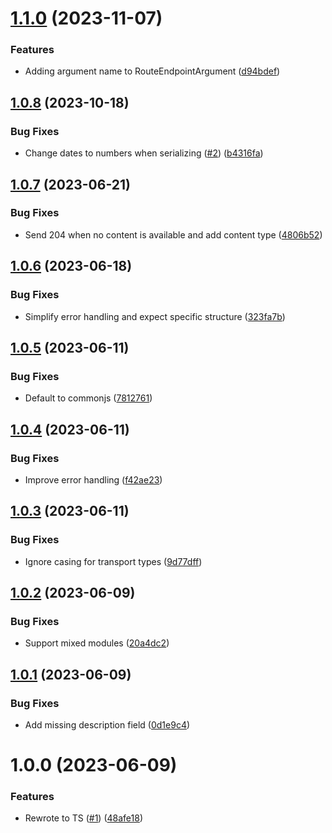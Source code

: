 # [1.1.0](https://github.com/kapetacom/sdk-nodejs-rest-route/compare/v1.0.8...v1.1.0) (2023-11-07)


### Features

* Adding argument name to RouteEndpointArgument ([d94bdef](https://github.com/kapetacom/sdk-nodejs-rest-route/commit/d94bdefded8be8e93203d113ad207c50011fbc04))

## [1.0.8](https://github.com/kapetacom/sdk-nodejs-rest-route/compare/v1.0.7...v1.0.8) (2023-10-18)


### Bug Fixes

* Change dates to numbers when serializing ([#2](https://github.com/kapetacom/sdk-nodejs-rest-route/issues/2)) ([b4316fa](https://github.com/kapetacom/sdk-nodejs-rest-route/commit/b4316fada16506166a496c44004d0eeab03620c9))

## [1.0.7](https://github.com/kapetacom/sdk-nodejs-rest-route/compare/v1.0.6...v1.0.7) (2023-06-21)


### Bug Fixes

* Send 204 when no content is available and add content type ([4806b52](https://github.com/kapetacom/sdk-nodejs-rest-route/commit/4806b52ff13a044bac6e33b6475b664a09226b18))

## [1.0.6](https://github.com/kapetacom/sdk-nodejs-rest-route/compare/v1.0.5...v1.0.6) (2023-06-18)


### Bug Fixes

* Simplify error handling and expect specific structure ([323fa7b](https://github.com/kapetacom/sdk-nodejs-rest-route/commit/323fa7b3f2bd7d880f6e09d756f7606a9e71231e))

## [1.0.5](https://github.com/kapetacom/sdk-nodejs-rest-route/compare/v1.0.4...v1.0.5) (2023-06-11)


### Bug Fixes

* Default to commonjs ([7812761](https://github.com/kapetacom/sdk-nodejs-rest-route/commit/7812761c4d893bfd780bf897819b114a3b70aec5))

## [1.0.4](https://github.com/kapetacom/sdk-nodejs-rest-route/compare/v1.0.3...v1.0.4) (2023-06-11)


### Bug Fixes

* Improve error handling ([f42ae23](https://github.com/kapetacom/sdk-nodejs-rest-route/commit/f42ae237cfe8beaac89fd49e98b06099f72faaae))

## [1.0.3](https://github.com/kapetacom/sdk-nodejs-rest-route/compare/v1.0.2...v1.0.3) (2023-06-11)


### Bug Fixes

* Ignore casing for transport types ([9d77dff](https://github.com/kapetacom/sdk-nodejs-rest-route/commit/9d77dffc0cfdab89f150d46bdfc3a5eefc5b00f8))

## [1.0.2](https://github.com/kapetacom/sdk-nodejs-rest-route/compare/v1.0.1...v1.0.2) (2023-06-09)


### Bug Fixes

* Support mixed modules ([20a4dc2](https://github.com/kapetacom/sdk-nodejs-rest-route/commit/20a4dc2f174c38223fdaf016a8e30ef4a42c07fe))

## [1.0.1](https://github.com/kapetacom/sdk-nodejs-rest-route/compare/v1.0.0...v1.0.1) (2023-06-09)


### Bug Fixes

* Add missing description field ([0d1e9c4](https://github.com/kapetacom/sdk-nodejs-rest-route/commit/0d1e9c47fe54a883daf771bb1fdb9533eacd15f5))

# 1.0.0 (2023-06-09)


### Features

* Rewrote to TS ([#1](https://github.com/kapetacom/sdk-nodejs-rest-route/issues/1)) ([48afe18](https://github.com/kapetacom/sdk-nodejs-rest-route/commit/48afe181f6110a1ce89f48f2049d864208efcde5))
